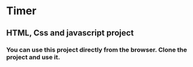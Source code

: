 # Timer

## HTML, Css and javascript project

### You can use this project directly from the browser. Clone the project and use it.
